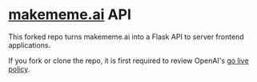 # [makememe.ai](http://makememe.ai/) API

This forked repo turns makememe.ai into a Flask API to server frontend applications.

If you fork or clone the repo, it is first required to review OpenAI's [go live policy](https://beta.openai.com/docs/going-live).
